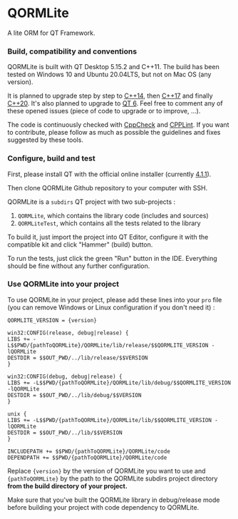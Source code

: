 # QORMLite
A lite ORM for QT Framework.

### Build, compatibility and conventions
QORMLite is built with QT Desktop 5.15.2 and C++11. The build has been tested on Windows 10 and Ubuntu 20.04LTS, but not on Mac OS (any version).

It is planned to upgrade step by step to [C++14](https://github.com/aperusset/QORMLite/issues/1), then [C++17](https://github.com/aperusset/QORMLite/issues/9) and finally [C++20](https://github.com/aperusset/QORMLite/issues/10). It's also planned to upgrade to [QT 6](https://github.com/aperusset/QORMLite/issues/11). Feel free to comment any of these opened issues (piece of code to upgrade or to improve, ...).

The code is continuously checked with [CppCheck](http://cppcheck.sourceforge.net/) and [CPPLint](https://github.com/cpplint/cpplint). If you want to contribute, please follow as much as possible the guidelines and fixes suggested by these tools.

### Configure, build and test
First, please install QT with the official online installer (currently [4.1.1](https://download.qt.io/official_releases/qt-installer-framework/4.1.1/)).

Then clone QORMLite Github repository to your computer with SSH.

QORMLite is a `subdirs` QT project with two sub-projects :
1. `QORMLite`, which contains the library code (includes and sources)
2. `QORMLiteTest`, which contains all the tests related to the library

To build it, just import the project into QT Editor, configure it with the compatible kit and click "Hammer" (build) button.

To run the tests, just click the green "Run" button in the IDE. Everything should be fine without any further configuration.

### Use QORMLite into your project

To use QORMLite in your project, please add these lines into your `pro` file (you can remove Windows or Linux configuration if you don't need it) :

```
QORMLITE_VERSION = {version}

win32:CONFIG(release, debug|release) {
LIBS += -L$$PWD/{pathToQORMLite}/QORMLite/lib/release/$$QORMLITE_VERSION -lQORMLite
DESTDIR = $$OUT_PWD/../lib/release/$$VERSION
}

win32:CONFIG(debug, debug|release) {
LIBS += -L$$PWD/{pathToQORMLite}/QORMLite/lib/debug/$$QORMLITE_VERSION -lQORMLite
DESTDIR = $$OUT_PWD/../lib/debug/$$VERSION
}

unix {
LIBS += -L$$PWD/{pathToQORMLite}/QORMLite/lib/$$QORMLITE_VERSION -lQORMLite
DESTDIR = $$OUT_PWD/../lib/$$VERSION
}

INCLUDEPATH += $$PWD/{pathToQORMLite}/QORMLite/code
DEPENDPATH += $$PWD/{pathToQORMLite}/QORMLite/code
```

Replace `{version}` by the version of QORMLite you want to use and `{pathToQORMLite}` by the path to the QORMLite subdirs project directory **from the build directory of your project.**

Make sure that you've built the QORMLite library in debug/release mode before building your project with code dependency to QORMLite.

